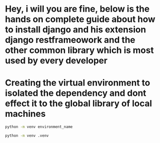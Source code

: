 # Hey, i will you are fine, below is the hands on complete guide about how to install django and his extension django restframeowork and the other common library which is most used by every developer

# Creating the virtual environment to isolated the dependency and dont effect it to the global library of local machines

```bash
python -m venv environment_name
```

```bash
python -m venv .venv
```
